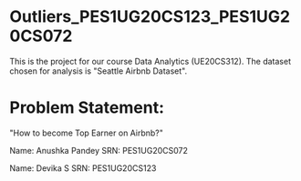 # Outliers_PES1UG20CS123_PES1UG20CS072
This is the project for our course Data Analytics (UE20CS312). The dataset chosen for analysis is "Seattle Airbnb Dataset".
# Problem Statement:
"How to become Top Earner on Airbnb?"

Name: Anushka Pandey
 SRN: PES1UG20CS072

Name: Devika S
 SRN: PES1UG20CS123
